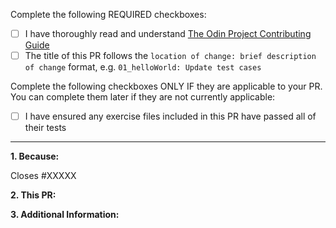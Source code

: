 <!-- Thank you for taking the time to contribute to The Odin Project. In order to get a pull request (PR) closed in a reasonable amount of time, you must include a baseline of information about the changes you are proposing. Please read this template in its entirety before filling it out to ensure that it is filled out correctly. -->

Complete the following REQUIRED checkboxes:
<!-- While editing this template, replace the whitespace between the square brackets with an 'x', e.g. [x] -->
-   [ ] I have thoroughly read and understand [The Odin Project Contributing Guide](https://github.com/TheOdinProject/theodinproject/blob/main/CONTRIBUTING.md)
-   [ ] The title of this PR follows the `location of change: brief description of change` format, e.g. `01_helloWorld: Update test cases`

Complete the following checkboxes ONLY IF they are applicable to your PR. You can complete them later if they are not currently applicable:
-   [ ] I have ensured any exercise files included in this PR have passed all of their tests

<hr>

**1. Because:**
<!--
If this PR closes an open issue, replace the XXXXX below with the issue number, e.g. Closes #2013. Or if the issue is in another TOP repo replace the #XXXXX with the URL of the issue, e.g. Closes https://github.com/TheOdinProject/curriculum/issues/XXXXX

Otherwise, provide a clear and concise reason for your pull request, e.g. what problem it solves or what benefit it provides. If this PR is related to, but does not close, another issue or PR, you can also link it as above without the 'Closes' keyword, e.g. "Related to #2013".
 -->
Closes #XXXXX


**2. This PR:**
<!--
A bullet point list of one or more items outlining what was done in this PR to solve the problem(s) or implement the feature/enhancement.
 -->


**3. Additional Information:**
<!-- Any additional information about the PR, such as a link to a Discord discussion, etc. -->

